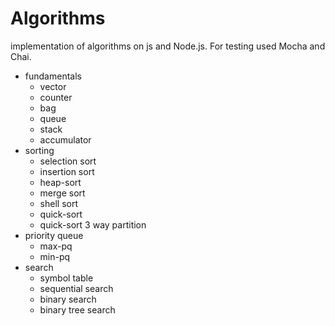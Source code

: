 # Algorithms

implementation of algorithms on js and Node.js. For testing used Mocha and Chai.

- fundamentals
  - vector
  - counter
  - bag
  - queue
  - stack
  - accumulator
- sorting
  - selection sort
  - insertion sort
  - heap-sort
  - merge sort
  - shell sort
  - quick-sort
  - quick-sort 3 way partition
- priority queue
  - max-pq
  - min-pq
- search
  - symbol table
  - sequential search
  - binary search
  - binary tree search
